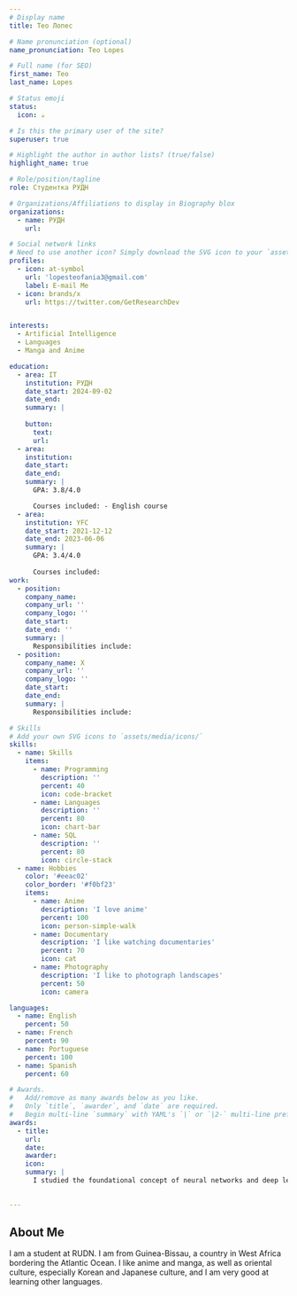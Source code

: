 ```yaml
---
# Display name
title: Тео Лопес

# Name pronunciation (optional)
name_pronunciation: Teo Lopes

# Full name (for SEO)
first_name: Teo
last_name: Lopes

# Status emoji
status:
  icon: ☕️

# Is this the primary user of the site?
superuser: true

# Highlight the author in author lists? (true/false)
highlight_name: true

# Role/position/tagline
role: Студентка РУДН

# Organizations/Affiliations to display in Biography blox
organizations:
  - name: РУДН
    url: 

# Social network links
# Need to use another icon? Simply download the SVG icon to your `assets/media/icons/` folder.
profiles:
  - icon: at-symbol
    url: 'lopesteofania3@gmail.com'
    label: E-mail Me
  - icon: brands/x
    url: https://twitter.com/GetResearchDev


interests:
  - Artificial Intelligence
  - Languages
  - Manga and Anime

education:
  - area: IT
    institution: РУДН
    date_start: 2024-09-02
    date_end: 
    summary: |
       
    button:
      text: 
      url: 
  - area: 
    institution: 
    date_start: 
    date_end: 
    summary: |
      GPA: 3.8/4.0

      Courses included: - English course
  - area: 
    institution: YFC
    date_start: 2021-12-12
    date_end: 2023-06-06
    summary: |
      GPA: 3.4/4.0
      
      Courses included:
work:
  - position: 
    company_name: 
    company_url: ''
    company_logo: ''
    date_start: 
    date_end: ''
    summary: |
      Responsibilities include:
  - position: 
    company_name: X
    company_url: ''
    company_logo: ''
    date_start: 
    date_end: 
    summary: |
      Responsibilities include:

# Skills
# Add your own SVG icons to `assets/media/icons/`
skills:
  - name: Skills
    items:
      - name: Programming
        description: ''
        percent: 40
        icon: code-bracket
      - name: Languages
        description: ''
        percent: 80
        icon: chart-bar
      - name: SQL
        description: ''
        percent: 80
        icon: circle-stack
  - name: Hobbies
    color: '#eeac02'
    color_border: '#f0bf23'
    items:
      - name: Anime
        description: 'I love anime'
        percent: 100
        icon: person-simple-walk
      - name: Documentary
        description: 'I like watching documentaries'
        percent: 70
        icon: cat
      - name: Photography
        description: 'I like to photograph landscapes'
        percent: 50
        icon: camera

languages:
  - name: English
    percent: 50
  - name: French
    percent: 90
  - name: Portuguese
    percent: 100
  - name: Spanish
    percent: 60 

# Awards.
#   Add/remove as many awards below as you like.
#   Only `title`, `awarder`, and `date` are required.
#   Begin multi-line `summary` with YAML's `|` or `|2-` multi-line prefix and indent 2 spaces below.
awards:
  - title: 
    url: 
    date: 
    awarder:
    icon: 
    summary: |
      I studied the foundational concept of neural networks and deep learning. By the end, I was familiar with the significant technological trends driving the rise of deep learning; build, train, and apply fully connected deep neural networks; implement efficient (vectorized) neural networks; identify key parameters in a neural network’s architecture; and apply deep learning to your own applications.

      
---
```


## About Me
I am a student at RUDN. I am from Guinea-Bissau, a country in West Africa bordering the Atlantic Ocean. I like anime and manga, as well as oriental culture, especially Korean and Japanese culture, and I am very good at learning other languages.

